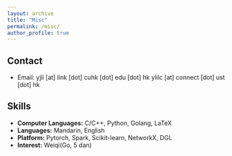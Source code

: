 ```yaml
---
layout: archive
title: "Misc"
permalink: /misc/
author_profile: true
---
```


## Contact

* Email: yjli [at] link [dot] cuhk [dot] edu [dot] hk
         ylilc [at] connect [dot] ust [dot] hk

## Skills

* <b>Computer Languages:</b> C/C++, Python, Golang, LaTeX
* <b>Languages:</b> Mandarin, English
* <b>Platform:</b> Pytorch, Spark, Scikit-learn, NetworkX, DGL
* <b>Interest:</b> Weiqi(Go, 5 dan)

